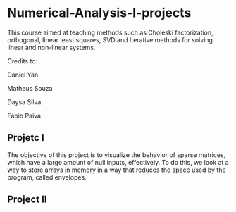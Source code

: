 # Numerical-Analysis-I-projects
This course aimed at teaching methods such as Choleski factorization, orthogonal, linear least squares, SVD and Iterative methods for solving linear and non-linear systems.  


Credits to:

Daniel Yan

Matheus Souza

Daysa Silva

Fábio Paiva


## Projetc I

The objective of this project is to visualize the behavior of sparse matrices, which have a large amount of null inputs, effectively. To do this, we look at a way to store arrays in memory in a way that reduces the space used by the program, called envelopes.



## Project II 
